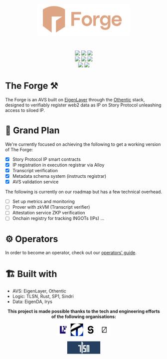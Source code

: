 <br>

<p align="center">
  <img src="./assets/20250120_084628.png" height="100" alt="0xzero.org" />
</p>
<br>

<p align="center">
   <a href="https://github.com/0xZeroLabs/the-forge/network/members"><img src="https://img.shields.io/github/forks/0xZeroLabs/the-forge?style=for-the-badge&color=a8c7ff&labelColor=1a1b1f"></a>
   <img src="https://img.shields.io/github/stars/0xZeroLabs/the-forge?style=for-the-badge&logo=github&color=e6c419&labelColor=1d1b16">
   <a href="https://x.com/0xZeroOrg"><img src="https://img.shields.io/twitter/follow/0xZeroLabs.svg?style=for-the-badge&logo=x&color=e6c419&labelColor=1d1b16"></a>
   <br>
   <!-- <img src="https://img.shields.io/github/languages/count/0xZeroLabs/the-forge?style=for-the-badge&color=ffb4a2&labelColor=201a19"> -->
   <a href="https://github.com/0xZeroLabs/the-forge/issues"><img src="https://img.shields.io/github/issues/0xZeroLabs/the-forge?style=for-the-badge&color=ffb4a2&labelColor=201a19"></a>
   <a href="https://github.com/0xZeroLabs/the-forge/pulls"><img src="https://img.shields.io/github/issues-pr-raw/0xZeroLabs/the-forge?style=for-the-badge&color=ffb4a2&labelColor=201a19"></a>
   <a href="https://github.com/0xZeroLabs/the-forge/graphs/contributors"><img src="https://img.shields.io/github/contributors-anon/0xZeroLabs/the-forge?style=for-the-badge&color=ffb4a2&labelColor=201a19"></a>
   <!-- <img src="https://img.shields.io/github/languages/code-size/0xZeroLabs/the-forge?style=for-the-badge&color=ffb4a2&labelColor=201a19"> -->
<br>
  <a href="https://docs.0xzero.org"><img src="https://img.shields.io/badge/docs-%F0%9F%93%84-blue?style=for-the-badge&color=ffb4a2&labelColor=201a19"></a>
  <a href="https://github.com/0xZeroLabs/the-forge/blob/master/LICENSE"><img src="https://img.shields.io/github/license/0xZeroLabs/the-forge?style=for-the-badge&color=ffb4a2&labelColor=201a19"></a>
</p>

# The Forge ⚒

The Forge is an AVS built on [EigenLayer](https://eigenlayer.xyz) through the [Othentic](https://othentic.xyz) stack, designed to verifiably register web2 data as IP on Story Protocol unleashing access to siloed IP.

# 🎯 Grand Plan

We're currently focused on achieving the following to get a working version of The Forge:

- [x] Story Protocol IP smart contracts
- [x] IP registration in execution registrar via Alloy
- [x] Transcript verification
- [x] Metadata schema system (instructs registrar)
- [x] AVS validation service

The following is currently on our roadmap but has a few technical overhead.

- [ ] Set up metrics and monitoring
- [ ] Prover with zkVM (Transcript verifier)
- [ ] Attestation service ZKP verification
- [ ] Onchain registry for tracking INGOTs (IPs) ...

# ⚙️ Operators

In order to become an operator, check out our [operators' guide](https://forge.0xzero.org/operators).

# 🏗️ Built with

- AVS: EigenLayer, Othentic
- Logic: TLSN, Rust, SP1, Sindri
- Data: EigenDA, Irys

<strong style="display: block;" align="center">This project is made possible thanks to the tech and engineering efforts of the following organisations:</strong>

<p align="center">
    <a href="https://eigenlayer.xyz" target="_blank"> <img src="assets/eigen.png" width="40", height="40"/></a>
    <a href="https://othentic.xyz" target="_blank"> <img src="assets/othentic.png" width="40", height="40"/></a>
    <a href="https://story.foundation" target="_blank"> <img src="assets/story.png" width="40", height="40"/></a>
    <a href="https://0xzero.org" target="_blank"> <img src="assets/logo-icon.png" width="40", height="40"/></a>
</p>
<a align="center" href="https://tlsnotary.org" target="_blank" style="display: block;"> <img src="assets/tlsn-banner.png" width="fit-content", height="40"/></a>
